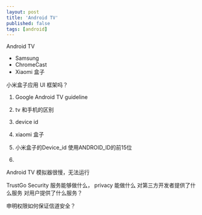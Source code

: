 ```yaml
---
layout: post
title: 'Android TV'
published: false
tags: [android]
---
```


Android TV

- Samsung
- ChromeCast
- Xiaomi 盒子

小米盒子应用 UI 框架吗？

1. Google Android TV guideline

2. tv 和手机的区别
3. device id
4. xiaomi 盒子

5. 小米盒子的Device_id 使用ANDROID_ID的前15位
6.

Android TV 模拟器很慢，无法运行

TrustGo
Security 服务能够做什么，
privacy 能做什么
对第三方开发者提供了什么服务
对用户提供了什么服务？

申明权限如何保证信道安全？
